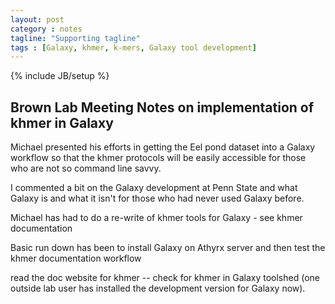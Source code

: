 ```yaml
---
layout: post
category : notes
tagline: "Supporting tagline"
tags : [Galaxy, khmer, k-mers, Galaxy tool development]
---
```

{% include JB/setup %}

## Brown Lab Meeting Notes on implementation of khmer in Galaxy

Michael presented his efforts in getting the Eel pond dataset into a Galaxy workflow so that the khmer protocols will be
easily accessible for those who are not so command line savvy.

I commented a bit on the Galaxy development at Penn State and what Galaxy is and what it isn't for those who had never used Galaxy before.

Michael has had to do a re-write of khmer tools for Galaxy - see khmer documentation

Basic run down has been to install Galaxy on Athyrx server and then test the khmer documentation workflow

read the doc website for khmer -- check for khmer in Galaxy toolshed (one outside lab user has installed the development version for Galaxy now).
